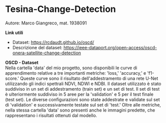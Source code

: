 # Tesina-Change-Detection
Autore: Marco Giangreco, mat. 1938091

**Link utili**
- Dataset: https://rcdaudt.github.io/oscd/
- Descrizione del dataset: https://ieee-dataport.org/open-access/oscd-onera-satellite-change-detection
    
**OSCD - Dataset**  
Nella cartella 'data' del mio progetto, sono disponibili le curve di apprendimento relative a tre importanti metriche: 'loss,' 'accuracy,' e 'f1-score.' Queste curve sono il risultato dell'addestramento di una rete U-Net utilizzando gli indici spettrali NDVI, NDWI e NDBI. Il dataset utilizzato è stato suddiviso in un set di addestramento (train set) e un set di test. Il set di test è ulteriormente suddiviso in 5 aree per la 'validation' e 5 per il test finale (test set). Le diverse configurazioni sono state addestrate e validate sul set di 'validation' e successivamente testate sul set di 'test.' Oltre alle metriche, nella stessa cartella 'data' sono presenti anche le immagini predette, che rappresentano i risultati ottenuti dal modello.
